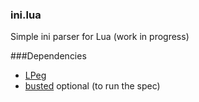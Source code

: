### ini.lua
Simple ini parser for Lua (work in progress)

###Dependencies
* [LPeg][1]
* [busted][1] optional (to run the spec)

[1]:http://www.inf.puc-rio.br/~roberto/lpeg/
